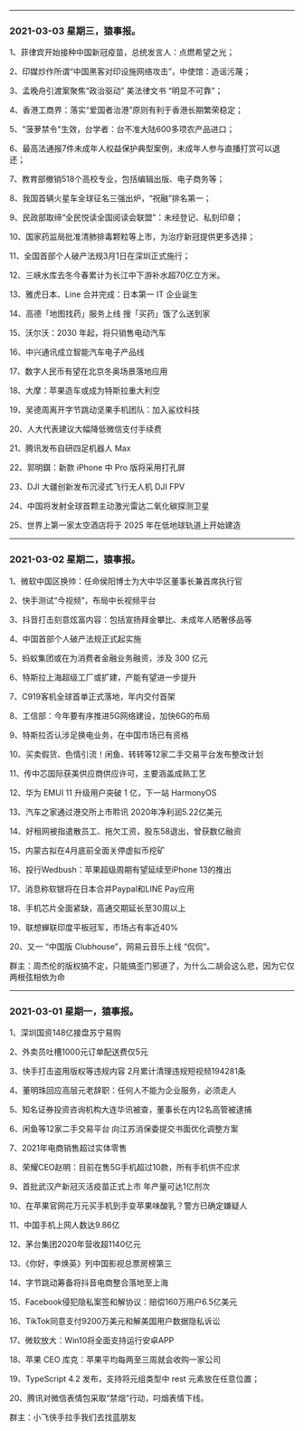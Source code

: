 


--------------------------------------
### 2021-03-03   星期三，猿事报。

1、菲律宾开始接种中国新冠疫苗，总统发言人：点燃希望之光；

2、印媒炒作所谓“中国黑客对印设施网络攻击”，中使馆：造谣污蔑；

3、孟晚舟引渡案聚焦“政治驱动” 美法律文书 “明显不可靠”；

4、香港工商界：落实“爱国者治港”原则有利于香港长期繁荣稳定；

5、"菠萝禁令"生效，台学者：台不准大陆600多项农产品进口；

6、最高法通报7件未成年人权益保护典型案例，未成年人参与直播打赏可以退还；

7、教育部撤销518个高校专业，包括编辑出版、电子商务等；

8、我国首辆火星车全球征名三强出炉，“祝融”排名第一；

9、民政部取缔“全民悦读全国阅读会联盟”：未经登记、私刻印章；

10、国家药监局批准清肺排毒颗粒等上市，为治疗新冠提供更多选择；

11、全国首部个人破产法规3月1日在深圳正式施行；

12、三峡水库去冬今春累计为长江中下游补水超70亿立方米。

13、雅虎日本、Line 合并完成：日本第一 IT 企业诞生

14、高德「地图找药」服务上线  搜「买药」饿了么送到家

15、沃尔沃：2030 年起，将只销售电动汽车

16、中兴通讯成立智能汽车电子产品线

17、数字人民币有望在北京冬奥场景落地应用

18、大摩：苹果造车或成为特斯拉重大利空

19、吴德周离开字节跳动坚果手机团队：加入鲨纹科技

20、人大代表建议大幅降低微信支付手续费

21、腾讯发布自研四足机器人 Max

22、郭明錤：新款 iPhone 中 Pro 版将采用打孔屏

23、DJI 大疆创新发布沉浸式飞行无人机 DJI FPV

24、中国将发射全球首颗主动激光雷达二氧化碳探测卫星

25、世界上第一家太空酒店将于 2025 年在低地球轨道上开始建造

--------------------------------------
### 2021-03-02   星期二，猿事报。

1、微软中国区换帅：任命侯阳博士为大中华区董事长兼首席执行官

2、快手测试“今视频”，布局中长视频平台

3、抖音打击刻意炫富内容：包括宣扬拜金攀比、未成年人晒奢侈品等

4、中国首部个人破产法规正式起实施

5、蚂蚁集团或在为消费者金融业务融资，涉及 300 亿元

6、特斯拉上海超级工厂或扩建，产能有望进一步提升

7、C919客机全球首单正式落地，年内交付首架

8、工信部：今年要有序推进5G网络建设，加快6G的布局

9、特斯拉否认涉足换电业务，在中国市场已有资格

10、买卖假货、色情引流！闲鱼、转转等12家二手交易平台发布整改计划

11、传中芯国际获美供应商供应许可，主要涵盖成熟工艺

12、华为 EMUI 11 升级用户突破 1 亿，下一站 HarmonyOS

13、汽车之家通过港交所上市聆讯 2020年净利润5.22亿美元

14、好租网被指遣散员工、拖欠工资，股东58退出，曾获数亿融资

15、内蒙古拟在4月底前全面关停虚拟币挖矿

16、投行Wedbush：苹果超级周期有望延续至iPhone 13的推出

17、消息称软银将在日本合并Paypal和LINE Pay应用

18、手机芯片全面紧缺，高通交期延长至30周以上

19、联想蝉联印度平板冠军，市场占有率近40%

20、又一 “中国版 Clubhouse”，网易云音乐上线 “侃侃”。

群主：周杰伦的版权搞不定，只能搞歪门邪道了，为什么二胡会这么悲，因为它仅两根弦相依为命

--------------------------------------
### 2021-03-01   星期一，猿事报。

1、深圳国资148亿接盘苏宁易购

2、外卖员吐槽1000元订单配送费仅5元

3、快手打击盗用版权等违规内容 2月累计清理违规短视频194281条

4、董明珠回应高层元老辞职：任何人不能为企业服务，必须走人

5、知名证券投资咨询机构大连华讯被查，董事长在内12名高管被逮捕

6、闲鱼等12家二手交易平台 向江苏消保委提交书面优化调整方案

7、2021年电商销售超过实体零售

8、荣耀CEO赵明：目前在售5G手机超过10款，所有手机供不应求

9、首批武汉产新冠灭活疫苗正式上市 年产量可达1亿剂次

10、在苹果官网花万元买手机到手变苹果味酸乳？警方已确定嫌疑人

11、中国手机上网人数达9.86亿

12、茅台集团2020年营收超1140亿元

13、《你好，李焕英》列中国影视总票房榜第三

14、字节跳动筹备将抖音电商整合落地至上海

15、Facebook侵犯隐私案签和解协议：赔偿160万用户6.5亿美元

16、TikTok同意支付9200万美元和解美国用户数据隐私诉讼

17、微软放大：Win10将全面支持运行安卓APP

18、苹果 CEO 库克：苹果平均每两至三周就会收购一家公司

19、TypeScript 4.2 发布，支持将元组类型中 rest 元素放在任意位置；

20、腾讯对微信表情包采取“禁烟”行动，叼烟表情下线。

群主：小飞侠手拉手我们去找蓝朋友 
